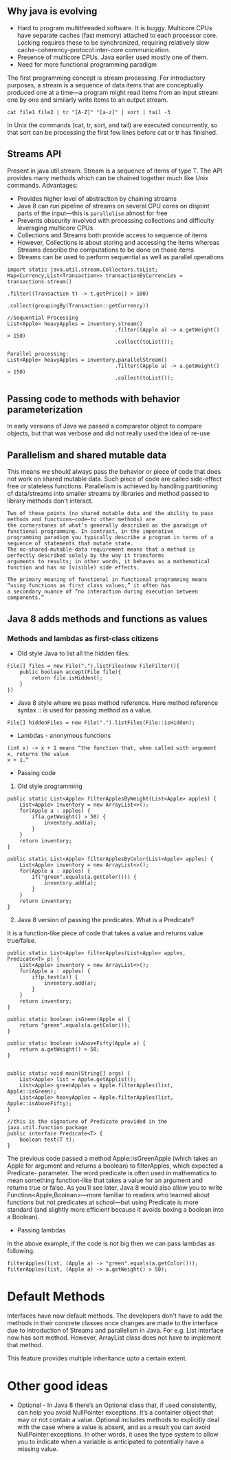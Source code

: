 ## Why java is evolving

- Hard to program multithreaded software. It is buggy. Multicore CPUs have separate caches (fast memory) attached to 
each processor core. Locking requires these to be synchronized, requiring relatively slow cache-coherency-protocol 
inter-core communication.
- Presence of multicore CPUs. Java earlier used mostly one of them.
- Need for more functional programming paradigm

The first programming concept is stream processing. For introductory purposes, a stream is a
sequence of data items that are conceptually produced one at a time—a program might read
items from an input stream one by one and similarly write items to an output stream.

```cat file1 file2 | tr "[A-Z]" "[a-z]" | sort | tail -3```

In Unix the commands (cat, tr, sort, and tail)
are executed concurrently, so that sort can be processing the first few lines before cat or tr has
finished.

## Streams API

Present in java.util.stream. Stream<T> is a sequence of items of type T. The API provides many methods which can be 
chained together much like Unix commands. Advantages:

- Provides higher level of abstraction by chaining streams
- Java 8 can run pipeline of streams on several CPU cores on disjoint parts of the input—this is ```parallelism``` almost 
for free
- Prevents obscurity involved with processing collections and difficulty leveraging multicore CPUs
- Collections and Streams both provide access to sequence of items
- However, Collections is about storing and accessing the items whereas Streams describe the computations to be done on
those items
- Streams can be used to perform sequential as well as parallel operations

```
import static java.util.stream.Collectors.toList;
Map<Currency,List<Transaction>> transactionByCurrencies = transactions.stream()
                                                                      .filter((Transaction t) -> t.getPrice() > 100)
                                                                      .collect(groupingBy(Transaction::getCurrency))

//Sequential Processing
List<Apple> heavyApples = inventory.stream()
                                   .filter((Apple a) -> a.getWeight() > 150)
                                   .collect(toList());

Parallel processing:
List<Apple> heavyApples = inventory.parallelStream()
                                   .filter((Apple a) -> a.getWeight() > 150)
                                   .collect(toList());

```

## Passing code to methods with behavior parameterization

In early versions of Java we passed a comparator object to compare objects, but that was verbose and did not really used
the idea of re-use

## Parallelism and shared mutable data

This means we should always pass the behavior or piece of code that does not work on shared mutable data. Such piece of
code are called side-effect free or stateless functions. Parallelism is achieved by handling partitioning of 
data/streams into smaller streams by libraries and method passed to library methods don't interact.

```
Two of these points (no shared mutable data and the ability to pass methods and functions—code—to other methods) are
the cornerstones of what’s generally described as the paradigm of functional programming. In contrast, in the imperative
programming paradigm you typically describe a program in terms of a sequence of statements that mutate state. 
The no-shared-mutable-data requirement means that a method is perfectly described solely by the way it transforms 
arguments to results; in other words, it behaves as a mathematical function and has no (visible) side effects.

The primary meaning of functional in functional programming means “using functions as first class values,” it often has
a secondary nuance of “no interaction during execution between components.”

```

## Java 8 adds methods and functions as values

### Methods and lambdas as first-class citizens

- Old style Java to list all the hidden files:

```
File[] files = new File(".").listFiles(new FileFilter(){
    public boolean accept(File file){
        return file.isHidden();
    }
})
```

- Java 8 style where we pass method reference. Here method reference syntax :: is used for passing method as a value.
```
File[] hiddenFiles = new File(".").listFiles(File::isHidden);
```

- Lambdas - anonymous functions
```
(int x) -> x + 1 means “the function that, when called with argument x, returns the value
x + 1.”
```

- Passing code 

1. Old style programming

```
public static List<Apple> filterApplesByWeight(List<Apple> apples) {
    List<Apple> inventory = new ArrayList<>();
    for(Apple a : apples) {
        if(a.getWeight() > 50) {
            inventory.add(a);
        }
    }
    return inventory;
}

public static List<Apple> filterApplesByColor(List<Apple> apples) {
    List<Apple> inventory = new ArrayList<>();
    for(Apple a : apples) {
        if("green".equals(a.getColor())) {
            inventory.add(a);
        }
    }
    return inventory;
}

```

2. Java 8 version of passing the predicates. What is a Predicate?

It is a function-like piece of code that takes a value and returns value true/false.

```
public static List<Apple> filterApples(List<Apple> apples, Predicate<T> p) {
    List<Apple> inventory = new ArrayList<>();
    for(Apple a : apples) {
        if(p.test(a)) {
            inventory.add(a);
        }
    }
    return inventory;
}

public static boolean isGreen(Apple a) {
    return "green".equals(a.getColor());
}

public static boolean isAboveFifty(Apple a) {
    return a.getWeight() > 50;
}


public static void main(String[] args) {
    List<Apple> list = Apple.getApplist();
    List<Apple> greenApples = Apple.filterApples(list, Apple::isGreen);
    List<Apple> heavyApples = Apple.filterApples(list, Apple::isAboveFifty);
}

//this is the signature of Predicate provided in the java.util.function package
public interface Predicate<T> {
    boolean test(T t);
}
```

The previous code passed a method Apple::isGreenApple (which takes an Apple for argument
and returns a boolean) to filterApples, which expected a Predicate-<Apple> parameter. The
word predicate is often used in mathematics to mean something function-like that takes a value
for an argument and returns true or false. As you’ll see later, Java 8 would also allow you to
write Function<Apple,Boolean>—more familiar to readers who learned about functions but not
predicates at school—but using Predicate<Apple> is more standard (and slightly more efficient
because it avoids boxing a boolean into a Boolean).

- Passing lambdas

In the above example, if the code is not big then we can pass lambdas as following.

```
filterApples(list, (Apple a) -> "green".equals(a.getColor()));
filterApples(list, (Apple a) -> a.getWeight() > 50);
```

# Default Methods
Interfaces have now default methods. The developers don't have to add the methods in their concrete classes once
changes are made to the interface due to introduction of Streams and parallelism in Java. For e.g. List interface now
has sort method. However, ArrayList class does not have to implement that method.

This feature provides multiple inheritance upto a certain extent.

# Other good ideas

- Optional<T> - In Java 8 there’s an Optional<T> class that, if used consistently, can help you avoid NullPointer
                exceptions. It’s a container object that may or not contain a value. Optional<T> includes
                methods to explicitly deal with the case where a value is absent, and as a result you can avoid
                NullPointer exceptions. In other words, it uses the type system to allow you to indicate when a
                variable is anticipated to potentially have a missing value.
